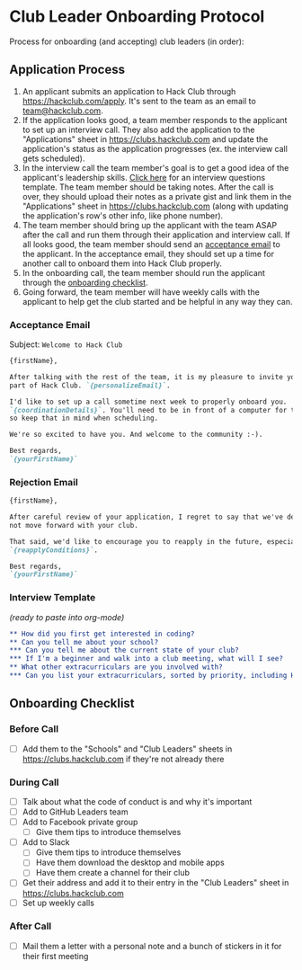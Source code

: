 # Club Leader Onboarding Protocol

Process for onboarding (and accepting) club leaders (in order):

## Application Process

1. An applicant submits an application to Hack Club through
   https://hackclub.com/apply. It's sent to the team as an email to
   team@hackclub.com.
2. If the application looks good, a team member responds to the applicant to set
   up an interview call. They also add the application to the "Applications"
   sheet in https://clubs.hackclub.com and update the application's status as
   the application progresses (ex. the interview call gets scheduled).
3. In the interview call the team member's goal is to get a good idea of the
   applicant's leadership skills. [Click here](#interview-template) for an
   interview questions template. The team member should be taking notes. After
   the call is over, they should upload their notes as a private gist and link
   them in the "Applications" sheet in https://clubs.hackclub.com (along with
   updating the application's row's other info, like phone number).
4. The team member should bring up the applicant with the team ASAP after the
   call and run them through their application and interview call. If all looks
   good, the team member should send an [acceptance email](#acceptance-email) to
   the applicant. In the acceptance email, they should set up a time for another
   call to onboard them into Hack Club properly.
5. In the onboarding call, the team member should run the applicant through the
   [onboarding checklist](#onboarding-checklist).
6. Going forward, the team member will have weekly calls with the applicant to
   help get the club started and be helpful in any way they can.

### Acceptance Email

Subject: `Welcome to Hack Club`

```md
{firstName},

After talking with the rest of the team, it is my pleasure to invite you to be a
part of Hack Club. `{personalizeEmail}`.

I'd like to set up a call sometime next week to properly onboard you.
`{coordinationDetails}`. You'll need to be in front of a computer for this call,
so keep that in mind when scheduling.

We're so excited to have you. And welcome to the community :-).

Best regards,
`{yourFirstName}`
```

### Rejection Email

```md
{firstName},

After careful review of your application, I regret to say that we've decided to
not move forward with your club.

That said, we'd like to encourage you to reapply in the future, especially once
`{reapplyConditions}`.

Best regards,
`{yourFirstName}`
```

### Interview Template

_(ready to paste into org-mode)_

```org
** How did you first get interested in coding?
** Can you tell me about your school?
*** Can you tell me about the current state of your club?
*** If I'm a beginner and walk into a club meeting, what will I see?
** What other extracurriculars are you involved with?
*** Can you list your extracurriculars, sorted by priority, including Hack Club?
```

## Onboarding Checklist

### Before Call

- [ ] Add them to the "Schools" and "Club Leaders" sheets in
  https://clubs.hackclub.com if they're not already there

### During Call

- [ ] Talk about what the code of conduct is and why it's important
- [ ] Add to GitHub Leaders team
- [ ] Add to Facebook private group
  - [ ] Give them tips to introduce themselves
- [ ] Add to Slack
  - [ ] Give them tips to introduce themselves
  - [ ] Have them download the desktop and mobile apps
  - [ ] Have them create a channel for their club
- [ ] Get their address and add it to their entry in the "Club Leaders" sheet in
  https://clubs.hackclub.com
- [ ] Set up weekly calls

### After Call

- [ ] Mail them a letter with a personal note and a bunch of stickers in it for
  their first meeting
